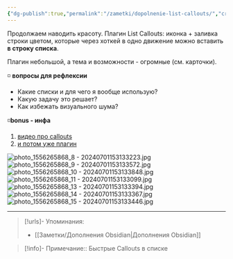 ```yaml
---
{"dg-publish":true,"permalink":"/zametki/dopolnenie-list-callouts/","created":"2024-07-01","updated":"2024-09-23T22:29:08+03:00"}
---
```


Продолжаем наводить красоту. Плагин List Callouts: иконка + заливка строки цветом, которые через хоткей в одно движение можно вставить **в строку списка**. 

Плагин небольшой, а тема и возможности - огромные (см. карточки). 

◽️ **вопросы для рефлексии**
- Какие списки и для чего я вообще использую? 
- Какую задачу это решает? 
- Как избежать визуального шума? 

◽️**bonus - инфа**
1. [видео про callouts](https://www.youtube.com/watch?v=_e7zjUXAvcE&t=1s) 
2. [и потом уже плагин](https://github.com/mgmeyers/obsidian-list-callouts?tab=readme-ov-file)

![photo_1556265868_8 - 20240701153133223.jpg](/img/user/%D0%98%D1%81%D1%85%D0%BE%D0%B4%D0%BD%D0%B8%D0%BA%D0%B8/Telegram/photo_1556265868_8%20-%2020240701153133223.jpg)
![photo_1556265868_9 - 20240701153133572.jpg](/img/user/%D0%98%D1%81%D1%85%D0%BE%D0%B4%D0%BD%D0%B8%D0%BA%D0%B8/Telegram/photo_1556265868_9%20-%2020240701153133572.jpg)
![photo_1556265868_10 - 20240701153133848.jpg](/img/user/%D0%98%D1%81%D1%85%D0%BE%D0%B4%D0%BD%D0%B8%D0%BA%D0%B8/Telegram/photo_1556265868_10%20-%2020240701153133848.jpg)
![photo_1556265868_11 - 20240701153133099.jpg](/img/user/%D0%98%D1%81%D1%85%D0%BE%D0%B4%D0%BD%D0%B8%D0%BA%D0%B8/Telegram/photo_1556265868_11%20-%2020240701153133099.jpg)
![photo_1556265868_13 - 20240701153133394.jpg](/img/user/%D0%98%D1%81%D1%85%D0%BE%D0%B4%D0%BD%D0%B8%D0%BA%D0%B8/Telegram/photo_1556265868_13%20-%2020240701153133394.jpg)
![photo_1556265868_14 - 20240701153133367.jpg](/img/user/%D0%98%D1%81%D1%85%D0%BE%D0%B4%D0%BD%D0%B8%D0%BA%D0%B8/Telegram/photo_1556265868_14%20-%2020240701153133367.jpg)
![photo_1556265868_15 - 20240701153133446.jpg](/img/user/%D0%98%D1%81%D1%85%D0%BE%D0%B4%D0%BD%D0%B8%D0%BA%D0%B8/Telegram/photo_1556265868_15%20-%2020240701153133446.jpg)

---
> [!urls]- Упоминания:
> - [[Заметки/Дополнения Obsidian\|Дополнения Obsidian]]

> [!info]-
> Примечание:: Быстрые Callouts в списке

